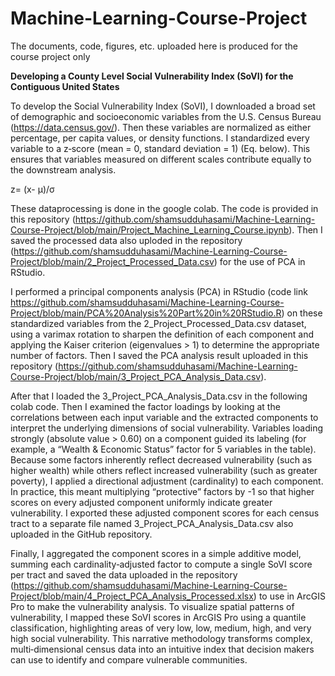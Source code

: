 # Machine-Learning-Course-Project
The documents, code, figures, etc. uploaded here is produced for the course project only


**Developing a County Level Social Vulnerability Index (SoVI) for the Contiguous United States**

To develop the Social Vulnerability Index (SoVI), I downloaded a broad set of demographic and socioeconomic variables from the U.S. Census Bureau (https://data.census.gov/). Then these variables are normalized as either percentage, per capita values, or density functions. I standardized every variable to a z‐score (mean = 0, standard deviation = 1) (Eq. below). This ensures that variables measured on different scales contribute equally to the downstream analysis. 

z=  (x- μ)/σ

These dataprocessing is done in the google colab. The code is provided in this repository (https://github.com/shamsudduhasami/Machine-Learning-Course-Project/blob/main/Project_Machine_Learning_Course.ipynb). Then I saved the processed data also uploded in the repository (https://github.com/shamsudduhasami/Machine-Learning-Course-Project/blob/main/2_Project_Processed_Data.csv) for the use of PCA in RStudio.

I performed a principal components analysis (PCA) in RStudio (code link https://github.com/shamsudduhasami/Machine-Learning-Course-Project/blob/main/PCA%20Analysis%20Part%20in%20RStudio.R) on these standardized variables from the 2_Project_Processed_Data.csv dataset, using a varimax rotation to sharpen the definition of each component and applying the Kaiser criterion (eigenvalues > 1) to determine the appropriate number of factors. Then I saved the PCA analysis result uploaded in this repository (https://github.com/shamsudduhasami/Machine-Learning-Course-Project/blob/main/3_Project_PCA_Analysis_Data.csv).

After that I loaded the 3_Project_PCA_Analysis_Data.csv in the following colab code. Then I examined the factor loadings by looking at the correlations between each input variable and the extracted components to interpret the underlying dimensions of social vulnerability. Variables loading strongly (absolute value > 0.60) on a component guided its labeling (for example, a “Wealth & Economic Status” factor for 5 variables in the table).
Because some factors inherently reflect decreased vulnerability (such as higher wealth) while others reflect increased vulnerability (such as greater poverty), I applied a directional adjustment (cardinality) to each component. In practice, this meant multiplying “protective” factors by -1 so that higher scores on every adjusted component uniformly indicate greater vulnerability. I exported these adjusted component scores for each census tract to a separate file named 3_Project_PCA_Analysis_Data.csv also uploaded in the GitHub repository.

Finally, I aggregated the component scores in a simple additive model, summing each cardinality‐adjusted factor to compute a single SoVI score per tract and saved the data uploaded in the repository (https://github.com/shamsudduhasami/Machine-Learning-Course-Project/blob/main/4_Project_PCA_Analysis_Processed.xlsx) to use in ArcGIS Pro to make the vulnerability analysis. To visualize spatial patterns of vulnerability, I mapped these SoVI scores in ArcGIS Pro using a quantile classification, highlighting areas of very low, low, medium, high, and very high social vulnerability. This narrative methodology transforms complex, multi‐dimensional census data into an intuitive index that decision makers can use to identify and compare vulnerable communities.
